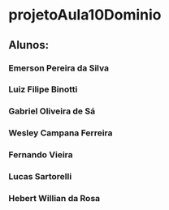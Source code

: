 # projetoAula10Dominio

## Alunos:
### Emerson Pereira da Silva
### Luiz Filipe Binotti
### Gabriel Oliveira de Sá
### Wesley Campana Ferreira
### Fernando Vieira
### Lucas Sartorelli
### Hebert Willian da Rosa
